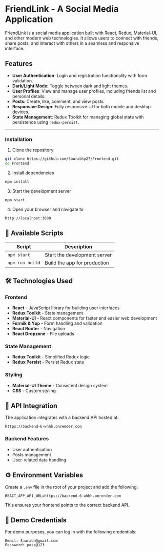 # FriendLink - A Social Media Application

FriendLink is a social media application built with React, Redux, Material-UI, and other modern web technologies. It allows users to connect with friends, share posts, and interact with others in a seamless and responsive interface.

## Features

- **User Authentication**: Login and registration functionality with form validation.
- **Dark/Light Mode**: Toggle between dark and light themes.
- **User Profiles**: View and manage user profiles, including friends list and personal details.
- **Posts**: Create, like, comment, and view posts.
- **Responsive Design**: Fully responsive UI for both mobile and desktop devices.
- **State Management**: Redux Toolkit for managing global state with persistence using `redux-persist`.

---

### Installation

1. Clone the repository
```bash
git clone https://github.com/Saurabhp27/Frontend.git
cd Frontend
```

2. Install dependencies
```bash
npm install
```

3. Start the development server
```bash
npm start
```

4. Open your browser and navigate to
```
http://localhost:3000
```

## 📜 Available Scripts

| Script | Description |
|--------|-------------|
| `npm start` | Start the development server |
| `npm run build` | Build the app for production |

## 🛠️ Technologies Used

### Frontend
- **React** - JavaScript library for building user interfaces
- **Redux Toolkit** - State management
- **Material-UI** - React components for faster and easier web development
- **Formik & Yup** - Form handling and validation
- **React Router** - Navigation
- **React Dropzone** - File uploads

### State Management
- **Redux Toolkit** - Simplified Redux logic
- **Redux Persist** - Persist Redux state

### Styling
- **Material-UI Theme** - Consistent design system
- **CSS** - Custom styling

## 🔌 API Integration

The application integrates with a backend API hosted at:
```
https://backend-6-whhh.onrender.com
```

### Backend Features
- User authentication
- Posts management
- User-related data handling

## ⚙️ Environment Variables

Create a `.env` file in the root of your project and add the following:

```env
REACT_APP_API_URL=https://backend-6-whhh.onrender.com
```

This ensures your frontend points to the correct backend API.

## 🔐 Demo Credentials

For demo purposes, you can log in with the following credentials:

```
Email: Saurabh@gmail.com
Password: pass@123
```



  

